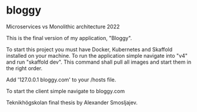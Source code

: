 # bloggy
 Microservices vs Monolithic architecture 2022

This is the final version of my application, "Bloggy". 

To start this project you must have Docker, Kubernetes and Skaffold installed on your machine.
To run the application simple navigate into "v4" and run "skaffold dev". This command shall pull all images and start them in the right order.

Add '127.0.0.1 bloggy.com' to your /hosts file.

To start the client simple navigate to bloggy.com

Teknikhögskolan final thesis by Alexander Smosljajev.
